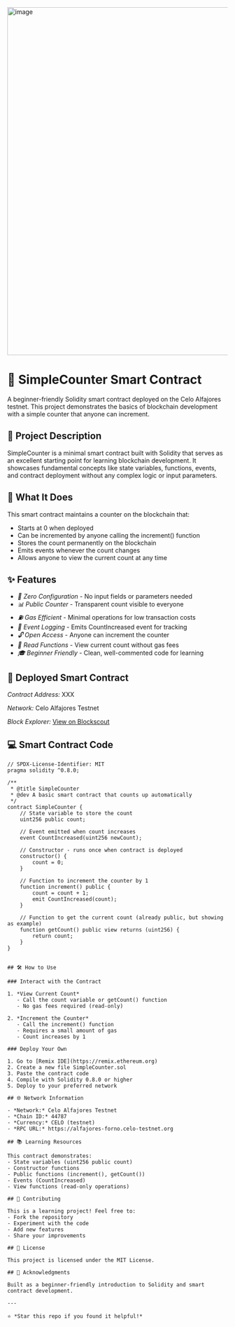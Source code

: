 <img width="1860" height="794" alt="image" src="https://github.com/user-attachments/assets/45b15348-babe-4995-8064-b8a203ab6eb0" />


# 🔢 SimpleCounter Smart Contract

A beginner-friendly Solidity smart contract deployed on the Celo Alfajores testnet. This project demonstrates the basics of blockchain development with a simple counter that anyone can increment.

## 📖 Project Description

SimpleCounter is a minimal smart contract built with Solidity that serves as an excellent starting point for learning blockchain development. It showcases fundamental concepts like state variables, functions, events, and contract deployment without any complex logic or input parameters.

## 🎯 What It Does

This smart contract maintains a counter on the blockchain that:
- Starts at 0 when deployed
- Can be incremented by anyone calling the increment() function
- Stores the count permanently on the blockchain
- Emits events whenever the count changes
- Allows anyone to view the current count at any time

## ✨ Features

- *🚀 Zero Configuration* - No input fields or parameters needed
- *📊 Public Counter* - Transparent count visible to everyone
- *⛽ Gas Efficient* - Minimal operations for low transaction costs
- *📢 Event Logging* - Emits CountIncreased event for tracking
- *🔓 Open Access* - Anyone can increment the counter
- *👀 Read Functions* - View current count without gas fees
- *🎓 Beginner Friendly* - Clean, well-commented code for learning

## 🔗 Deployed Smart Contract

*Contract Address:* XXX

*Network:* Celo Alfajores Testnet

*Block Explorer:* [View on Blockscout](https://celo-alfajores.blockscout.com/address/XXX)

## 💻 Smart Contract Code

```solidity
// SPDX-License-Identifier: MIT
pragma solidity ^0.8.0;

/**
 * @title SimpleCounter
 * @dev A basic smart contract that counts up automatically
 */
contract SimpleCounter {
    // State variable to store the count
    uint256 public count;
    
    // Event emitted when count increases
    event CountIncreased(uint256 newCount);
    
    // Constructor - runs once when contract is deployed
    constructor() {
        count = 0;
    }
    
    // Function to increment the counter by 1
    function increment() public {
        count = count + 1;
        emit CountIncreased(count);
    }
    
    // Function to get the current count (already public, but showing as example)
    function getCount() public view returns (uint256) {
        return count;
    }
}


## 🛠 How to Use

### Interact with the Contract

1. *View Current Count*
   - Call the count variable or getCount() function
   - No gas fees required (read-only)

2. *Increment the Counter*
   - Call the increment() function
   - Requires a small amount of gas
   - Count increases by 1

### Deploy Your Own

1. Go to [Remix IDE](https://remix.ethereum.org)
2. Create a new file SimpleCounter.sol
3. Paste the contract code
4. Compile with Solidity 0.8.0 or higher
5. Deploy to your preferred network

## 🌐 Network Information

- *Network:* Celo Alfajores Testnet
- *Chain ID:* 44787
- *Currency:* CELO (testnet)
- *RPC URL:* https://alfajores-forno.celo-testnet.org

## 📚 Learning Resources

This contract demonstrates:
- State variables (uint256 public count)
- Constructor functions
- Public functions (increment(), getCount())
- Events (CountIncreased)
- View functions (read-only operations)

## 🤝 Contributing

This is a learning project! Feel free to:
- Fork the repository
- Experiment with the code
- Add new features
- Share your improvements

## 📄 License

This project is licensed under the MIT License.

## 🙏 Acknowledgments

Built as a beginner-friendly introduction to Solidity and smart contract development.

---

⭐ *Star this repo if you found it helpful!*

